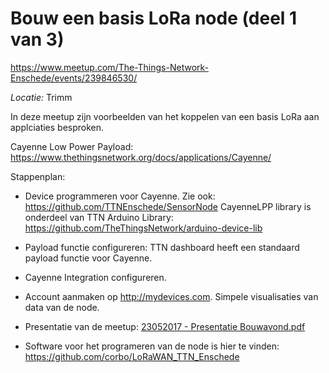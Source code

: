 # Bouw een basis LoRa node (deel 1 van 3)
https://www.meetup.com/The-Things-Network-Enschede/events/239846530/

*Locatie:* Trimm

In deze meetup zijn voorbeelden van het koppelen van een basis LoRa aan applciaties besproken.

Cayenne Low Power Payload: https://www.thethingsnetwork.org/docs/applications/Cayenne/

Stappenplan:
* Device programmeren voor Cayenne. Zie ook: https://github.com/TTNEnschede/SensorNode CayenneLPP library is onderdeel van TTN Arduino Library: https://github.com/TheThingsNetwork/arduino-device-lib
* Payload functie configureren: TTN dashboard heeft een standaard payload functie voor Cayenne.
* Cayenne Integration configureren.
* Account aanmaken op http://mydevices.com. Simpele visualisaties van data van de node.



* Presentatie van de meetup: 
[23052017 - Presentatie Bouwavond.pdf](https://github.com/TTNEnschede/documentation/blob/master/meetup/20170523%20-%20Basic%20LoRa%20node/23052017%20-%20Presentatie%20Bouwavond.pdf)
* Software voor het programeren van de node is hier te vinden: https://github.com/corbo/LoRaWAN_TTN_Enschede
